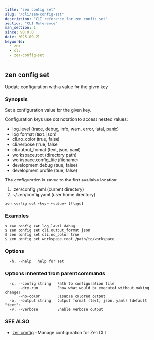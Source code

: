 ```yaml
---
title: "zen config set"
slug: "/cli/zen-config-set"
description: "CLI reference for zen config set"
section: "CLI Reference"
man_section: 1
since: v0.0.0
date: 2025-09-21
keywords:
  - zen
  - cli
  - zen-config-set
---
```


## zen config set

Update configuration with a value for the given key

### Synopsis

Set a configuration value for the given key.

Configuration keys use dot notation to access nested values:
- log_level (trace, debug, info, warn, error, fatal, panic)
- log_format (text, json)
- cli.no_color (true, false)
- cli.verbose (true, false)
- cli.output_format (text, json, yaml)
- workspace.root (directory path)
- workspace.config_file (filename)
- development.debug (true, false)
- development.profile (true, false)

The configuration is saved to the first available location:
1. .zen/config.yaml (current directory)
2. ~/.zen/config.yaml (user home directory)

```
zen config set <key> <value> [flags]
```

### Examples

```
$ zen config set log_level debug
$ zen config set cli.output_format json
$ zen config set cli.no_color true
$ zen config set workspace.root /path/to/workspace

```

### Options

```
  -h, --help   help for set
```

### Options inherited from parent commands

```
  -c, --config string   Path to configuration file
      --dry-run         Show what would be executed without making changes
      --no-color        Disable colored output
  -o, --output string   Output format (text, json, yaml) (default "text")
  -v, --verbose         Enable verbose output
```

### SEE ALSO

* [zen config](zen-config.md.md)	 - Manage configuration for Zen CLI

